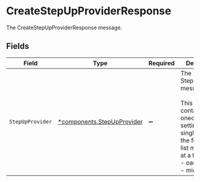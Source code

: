 # CreateStepUpProviderResponse

The CreateStepUpProviderResponse message.


## Fields

| Field                                                                                                                                                                | Type                                                                                                                                                                 | Required                                                                                                                                                             | Description                                                                                                                                                          |
| -------------------------------------------------------------------------------------------------------------------------------------------------------------------- | -------------------------------------------------------------------------------------------------------------------------------------------------------------------- | -------------------------------------------------------------------------------------------------------------------------------------------------------------------- | -------------------------------------------------------------------------------------------------------------------------------------------------------------------- |
| `StepUpProvider`                                                                                                                                                     | [*components.StepUpProvider](../../models/components/stepupprovider.md)                                                                                              | :heavy_minus_sign:                                                                                                                                                   | The StepUpProvider message.<br/><br/>This message contains a oneof named settings. Only a single field of the following list may be set at a time:<br/>  - oauth2<br/>  - microsoft<br/> |